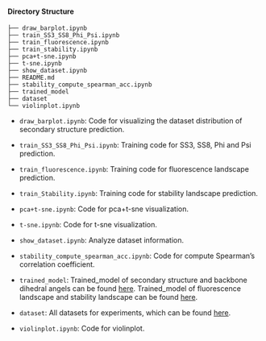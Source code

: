 #### Directory Structure

```
├── draw_barplot.ipynb
├── train_SS3_SS8_Phi_Psi.ipynb
├── train_fluorescence.ipynb
├── train_stability.ipynb
├── pca+t-sne.ipynb
├── t-sne.ipynb
├── show_dataset.ipynb
├── README.md
├── stability_compute_spearman_acc.ipynb
├── trained_model
├── dataset
└── violinplot.ipynb
```

- `draw_barplot.ipynb`: Code for visualizing the dataset distribution of secondary structure prediction.


- `train_SS3_SS8_Phi_Psi.ipynb`: Training code for SS3, SS8, Phi and Psi prediction.


- `train_fluorescence.ipynb`: Training code for fluorescence landscape prediction.


- `train_Stability.ipynb`: Training code for stability landscape prediction.


- `pca+t-sne.ipynb`: Code for pca+t-sne visualization.


- `t-sne.ipynb`: Code for t-sne visualization.


- `show_dataset.ipynb`: Analyze dataset information.


- `stability_compute_spearman_acc.ipynb`: Code for compute Spearman’s correlation coefficient.

- `trained_model`: Trained_model of secondary structure and backbone dihedral angels can be found [here](https://drive.google.com/file/d/1-ESIaHnu-lcQvc39ToJuNvpDnxMOjOyH/view?usp=drive_link). Trained_model of fluorescence landscape and stability landscape can be found [here](https://drive.google.com/file/d/1-ESIaHnu-lcQvc39ToJuNvpDnxMOjOyH/view?usp=drive_link).


- `dataset`: All datasets for experiments, which can be found [here](https://drive.google.com/file/d/1-05UOWLlHO87cRdsUX-skOi2H74Xw6tx/view?usp=sharing).


- `violinplot.ipynb`: Code for violinplot.

